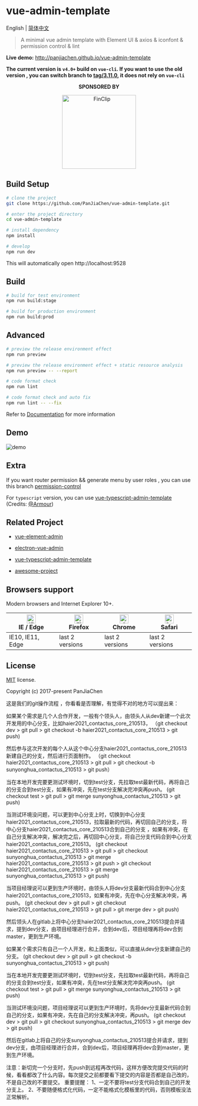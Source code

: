 # vue-admin-template

English | [简体中文](./README-zh.md)

> A minimal vue admin template with Element UI & axios & iconfont & permission control & lint

**Live demo:** http://panjiachen.github.io/vue-admin-template


**The current version is `v4.0+` build on `vue-cli`. If you want to use the old version , you can switch branch to [tag/3.11.0](https://github.com/PanJiaChen/vue-admin-template/tree/tag/3.11.0), it does not rely on `vue-cli`**

<p align="center">
  <b>SPONSORED BY</b>
</p>
<p align="center">
   <a href="https://finclip.com?from=vue_element" title="FinClip" target="_blank">
      <img height="200px" src="https://gitee.com/panjiachen/gitee-cdn/raw/master/vue%E8%B5%9E%E5%8A%A9.png" title="FinClip">
   </a>
</p>

## Build Setup

```bash
# clone the project
git clone https://github.com/PanJiaChen/vue-admin-template.git

# enter the project directory
cd vue-admin-template

# install dependency
npm install

# develop
npm run dev
```

This will automatically open http://localhost:9528

## Build

```bash
# build for test environment
npm run build:stage

# build for production environment
npm run build:prod
```

## Advanced

```bash
# preview the release environment effect
npm run preview

# preview the release environment effect + static resource analysis
npm run preview -- --report

# code format check
npm run lint

# code format check and auto fix
npm run lint -- --fix
```

Refer to [Documentation](https://panjiachen.github.io/vue-element-admin-site/guide/essentials/deploy.html) for more information

## Demo

![demo](https://github.com/PanJiaChen/PanJiaChen.github.io/blob/master/images/demo.gif)

## Extra

If you want router permission && generate menu by user roles , you can use this branch [permission-control](https://github.com/PanJiaChen/vue-admin-template/tree/permission-control)

For `typescript` version, you can use [vue-typescript-admin-template](https://github.com/Armour/vue-typescript-admin-template) (Credits: [@Armour](https://github.com/Armour))

## Related Project

- [vue-element-admin](https://github.com/PanJiaChen/vue-element-admin)

- [electron-vue-admin](https://github.com/PanJiaChen/electron-vue-admin)

- [vue-typescript-admin-template](https://github.com/Armour/vue-typescript-admin-template)

- [awesome-project](https://github.com/PanJiaChen/vue-element-admin/issues/2312)

## Browsers support

Modern browsers and Internet Explorer 10+.

| [<img src="https://raw.githubusercontent.com/alrra/browser-logos/master/src/edge/edge_48x48.png" alt="IE / Edge" width="24px" height="24px" />](http://godban.github.io/browsers-support-badges/)</br>IE / Edge | [<img src="https://raw.githubusercontent.com/alrra/browser-logos/master/src/firefox/firefox_48x48.png" alt="Firefox" width="24px" height="24px" />](http://godban.github.io/browsers-support-badges/)</br>Firefox | [<img src="https://raw.githubusercontent.com/alrra/browser-logos/master/src/chrome/chrome_48x48.png" alt="Chrome" width="24px" height="24px" />](http://godban.github.io/browsers-support-badges/)</br>Chrome | [<img src="https://raw.githubusercontent.com/alrra/browser-logos/master/src/safari/safari_48x48.png" alt="Safari" width="24px" height="24px" />](http://godban.github.io/browsers-support-badges/)</br>Safari |
| --------- | --------- | --------- | --------- |
| IE10, IE11, Edge| last 2 versions| last 2 versions| last 2 versions

## License

[MIT](https://github.com/PanJiaChen/vue-admin-template/blob/master/LICENSE) license.

Copyright (c) 2017-present PanJiaChen



这是我们的git操作流程 ，你看看是否理解，有觉得不对的地方可以提出来：

如果某个需求是几个人合作开发，一般有个领头人，由领头人从dev新建一个此次开发用的中心分支，比如haier2021_contactus_core_210513， 
（git checkout dev > git pull > git checkout -b haier2021_contactus_core_210513 > git push) 

然后参与这次开发的每个人从这个中心分支haier2021_contactus_core_210513新建自己的分支，然后进行页面制作。 
（git checkout haier2021_contactus_core_210513 > git pull > git checkout -b sunyonghua_contactus_210513 > git push） 

当在本地开发完要更测试环境时，切到test分支，先拉取test最新代码，再将自己的分支合到test分支，如果有冲突，先在test分支解决完冲突再push。 
(git checkout test > git pull > git merge sunyonghua_contactus_210513 > git push) 

当测试环境没问题，可以更到中心分支上时，切换到中心分支haier2021_contactus_core_210513，拉取最新的代码，再切回自己的分支，将中心分支haier2021_contactus_core_210513合到自己的分支 ，如果有冲突，在自己分支解决冲突，解决完之后，再切回中心分支，将自己分支代码合到中心分支haier2021_contactus_core_210513。 
(git checkout haier2021_contactus_core_210513 > git pull > git checkout sunyonghua_contactus_210513 > git merge haier2021_contactus_core_210513 > git push > git checkout haier2021_contactus_core_210513 > git merge sunyonghua_contactus_210513 > git push) 

当项目经理说可以更到生产环境时，由领头人将dev分支最新代码合到中心分支haier2021_contactus_core_210513，如果有冲突，先在中心分支解决冲突，再push。 
(git checkout dev > git pull > git checkout haier2021_contactus_core_210513 > git pull > git merge dev > git push) 

然后领头人在gitlab上将中心分支haier2021_contactus_core_210513提合并请求，提到dev分支，由项目经理进行合并，合到dev后，项目经理再将dev合到master，更到生产环境。 



如果某个需求只有自己一个人开发，和上面类似，可以直接从dev分支新建自己的分支。 
(git checkout dev > git pull > git checkout -b sunyonghua_contactus_210513 > git push) 

当在本地开发完要更测试环境时，切到test分支，先拉取test最新代码，再将自己的分支合到test分支，如果有冲突，先在test分支解决完冲突再push。 
(git checkout test > git pull > git merge sunyonghua_contactus_210513 > git push) 

当测试环境没问题，项目经理说可以更到生产环境时，先将dev分支最新代码合到自己的分支，如果有冲突，先在自己的分支解决冲突，再push。 
(git checkout dev > git pull > git checkout sunyonghua_contactus_210513 > git merge dev > git push) 

然后在gitlab上将自己的分支sunyonghua_contactus_210513提合并请求，提到dev分支，由项目经理进行合并，合到dev后，项目经理再将dev合到master，更到生产环境。


注意：新切完一个分支时，先push到远程再改代码，这样方便改完提交代码的时候，看看都改了什么内容。每次提交之前都要看下提交的内容是否都是自己改的，不是自己改的不要提交。
重要提醒：
1、一定不要将test分支代码合到自己的开发分支上。
2、不要随便格式化代码，一定不能格式化模板里的代码，否则模板没法正常解析。